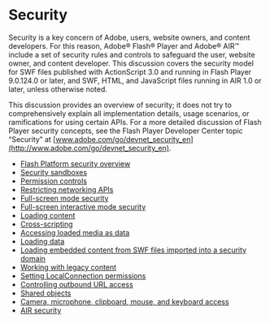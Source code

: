 # Security

<div>

Security is a key concern of Adobe, users, website owners, and content
developers. For this reason, Adobe® Flash® Player and Adobe® AIR™ include a set
of security rules and controls to safeguard the user, website owner, and content
developer. This discussion covers the security model for SWF files published
with ActionScript 3.0 and running in Flash Player 9.0.124.0 or later, and SWF,
HTML, and JavaScript files running in AIR 1.0 or later, unless otherwise noted.

This discussion provides an overview of security; it does not try to
comprehensively explain all implementation details, usage scenarios, or
ramifications for using certain APIs. For a more detailed discussion of Flash
Player security concepts, see the Flash Player Developer Center topic “Security”
at
[www.adobe.com/go/devnet_security_en](http://www.adobe.com/go/devnet_security_en).

- [Flash Platform security overview](WS5b3ccc516d4fbf351e63e3d118a9b90204-7c5a.html)
- [Security sandboxes](WS5b3ccc516d4fbf351e63e3d118a9b90204-7e3f.html)
- [Permission controls](WS5b3ccc516d4fbf351e63e3d118a9b90204-7c85.html)
- [Restricting networking APIs](WS1EFE2EDA-026D-4d14-864E-79DFD56F87C6.html)
- [Full-screen mode security](WS5b3ccc516d4fbf351e63e3d118a9b90204-7c5d.html)
- [Full-screen interactive mode security](WS58a13becbbb904c7-28cf6d32136e60de784-8000.html)
- [Loading content](WS5b3ccc516d4fbf351e63e3d118a9b90204-7c83.html)
- [Cross-scripting](WS5b3ccc516d4fbf351e63e3d118a9b90204-7c98.html)
- [Accessing loaded media as data](WS5b3ccc516d4fbf351e63e3d118a9b90204-7d1b.html)
- [Loading data](WS5b3ccc516d4fbf351e63e3d118a9b90204-7c60.html)
- [Loading embedded content from SWF files imported into a security domain](WS5b3ccc516d4fbf351e63e3d118a9b90204-7c64.html)
- [Working with legacy content](WS5b3ccc516d4fbf351e63e3d118a9b90204-7c81.html)
- [Setting LocalConnection permissions](WS5b3ccc516d4fbf351e63e3d118a9b90204-7c76.html)
- [Controlling outbound URL access](WS5b3ccc516d4fbf351e63e3d118a9b90204-7c9b.html)
- [Shared objects](WS5b3ccc516d4fbf351e63e3d118a9b90204-7c9a.html)
- [Camera, microphone, clipboard, mouse, and keyboard access](WS5b3ccc516d4fbf351e63e3d118a9b90204-7c99.html)
- [AIR security](WS5b3ccc516d4fbf351e63e3d118666ade46-7fa3.html)

</div>

<div>

<div>

</div>

</div>

